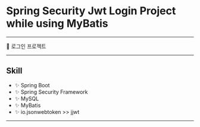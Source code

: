 # Spring Security Jwt Login Project while using MyBatis

---

🌈 로그인 프로젝트

---

## Skill

- ✨ Spring Boot
- ✨ Spring Security Framework
- ✨ MySQL
- ✨ MyBatis
- ✨ io.jsonwebtoken >> jjwt

---
